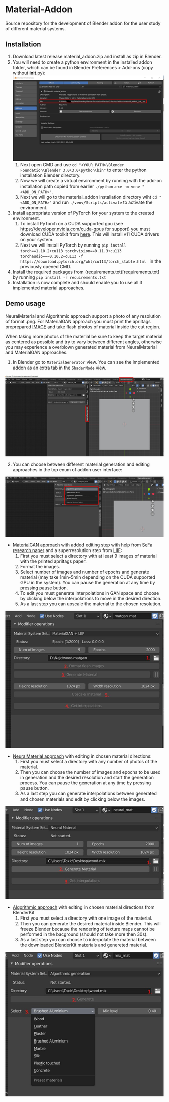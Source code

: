 # Material-Addon

Source repository for the development of Blender addon for the 
user study of different material systems.

## Installation

1. Download latest release material_addon.zip and install as zip in Blender.
2. You will need to create a python environment in the installed addon folder, which can be found in Blender Preferences > Add-ons (copy without __init__.py):
![Add-on install folder](docs/install_path.png)
    1. Next open CMD and use `cd "<YOUR_PATH>\Blender Foundation\Blender 3.0\3.0\python\bin"` to enter the python installation Blender directory.
    2. Now we will create a virtual environment by running with the add-on installation path copied from earlier `./python.exe -m venv "<ADD_ON_PATH>"`.
    3. Next we will go to the material_addon installation directory wiht `cd "<ADD_ON_PATH>"` and run `./venv/Scripts/activate` to activate the environment.
4. Install appropriate version of PyTorch for your system to the created environment.
    1. To install PyTorch on a CUDA supported gpu (see https://developer.nvidia.com/cuda-gpus for support) you must download CUDA toolkit from [here](https://developer.nvidia.com/cuda-toolkit). This will install v11 CUDA drivers on your system.
    2. Next we will install PyTorch by running `pip install torch==1.10.2+cu113 torchvision==0.11.3+cu113 torchaudio===0.10.2+cu113 -f https://download.pytorch.org/whl/cu113/torch_stable.html
` in the previously opened CMD. 
5. Install the required packages from (requirements.txt)[requirements.txt] by running `pip install -r requirements.txt`
6. Installation is now complete and should enable you to use all 3 implemented material approaches.

## Demo usage

NeuralMaterial and Algorithmic approach support a photo of any resolution of format .png.
For MaterialGAN approach you must print the apriltags preprepared [IMAGE](docs/tag36h11_print.png) and take flash photos of material
inside the cut region.

When taking more photos of the material be sure to keep the target material as centered as possible and try to vary between different 
angles, otherwise you may experience a overblown generated material from NeuralMaterial and MaterialGAN approaches.

1. In Blender go to `MaterialGenerator` view. You can see the implemented addon as an extra tab in the `ShaderNode` view.

![MaterialGenerator view](docs/step_3.jpg)

2. You can choose between different material generation and editing approaches in the top enum of addon user interface:

![Choose an approach](docs/step_4.jpg)

- [MaterialGAN approach](https://github.com/tflsguoyu/materialgan) with added editing step with help from [SeFa research paper](https://github.com/genforce/sefa) and a superresolution step from [LIIF](https://github.com/yinboc/liif):
    1. First you must select a directory with at least 9 images of material with the printed apriltags paper.
    2. Format the images.
    3. Select number of images and number of epochs and generate material (may take 1min-5min depending on the CUDA supported GPU in the system). You can pause the generation at any time by pressing pause button.
    4. To edit you must generate interpolations in GAN space and choose by clicking below the interpolations to move in the desired direction.
    5. As a last step you can upscale the material to the chosen resolution.

![MaterialGAN approach](docs/matgan.jpg)

- [NeuralMaterial approach](https://github.com/henzler/neuralmaterial) with editing in chosen material directions:
    1. First you must select a directory with any number of photos of the material.
    2. Then you can choose the number of images and epochs to be used in generation and the desired resolution and start the generation process. You can pause the generation at any time by pressing pause button.
    3. As a last step you can generate interpolations between generated and chosen materials and edit by clicking below the images.

![NeuralMaterial approach](docs/neuralmat.jpg)

- [Algorithmic approach](https://github.com/cgvirus/photo-to-pbr-texture-blender) with editing in chosen material directions from BlenderKit 
    1. First you must select a directory with one image of the material.
    2. Then you can generate the desired material inside Blender. This will freeze Blender because the rendering of texture maps cannot be performed in the bacground (should not take more then 30s).
    3. As a last step you can choose to interpolate the material between the downloaded BlenderKit materials and genereted material. 

![Algorithmic approach](docs/mixmat.jpg)

